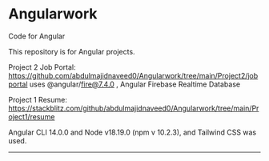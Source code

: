 # Angularwork

Code for Angular

This repository is for Angular projects.

Project 2 Job Portal:
https://github.com/abdulmajidnaveed0/Angularwork/tree/main/Project2/jobportal
uses @angular/fire@7.4.0 , Angular Firebase Realtime Database


Project 1 Resume:
https://stackblitz.com/github/abdulmajidnaveed0/Angularwork/tree/main/Project1/resume


Angular CLI 14.0.0 and Node v18.19.0 (npm v 10.2.3), and Tailwind CSS was used.


----------------------------------------------------------------------------------------------------------------


